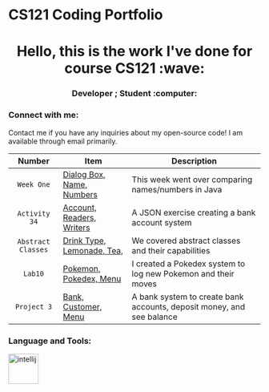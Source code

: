 # CS121 Coding Portfolio
<h1 align ="center"> Hello, this is the work I've done for course CS121 :wave: </h1>
<h3 align ="center"> Developer ; Student :computer:</h3>

<h3 align = "left"> Connect with me: </h3>
<p align = "left">
  Contact me if you have any inquiries about my open-source code!
  I am available through email primarily.
</p>

| Number | Item | Description |
| :----: | ------ | ----------- |
| `Week One`  | [Dialog Box, Name, Numbers](https://github.com/JurassicCo20/cs121/tree/8f5c195a60290ab58a610bed0a8b9e056741c985/CS121Test/src/weekOne)  | This week went over comparing names/numbers in Java |
| `Activity 34`  | [Account, Readers, Writers](https://github.com/JurassicCo20/cs121/tree/8f5c195a60290ab58a610bed0a8b9e056741c985/JSONexercise)  | A JSON exercise creating a bank account system |
| `Abstract Classes`  | [Drink Type, Lemonade, Tea,](https://github.com/JurassicCo20/cs121/tree/8f5c195a60290ab58a610bed0a8b9e056741c985/abstractClasses)  | We covered abstract classes and their capabilities |
| `Lab10`  | [Pokemon, Pokedex, Menu](https://github.com/JurassicCo20/cs121/tree/8f5c195a60290ab58a610bed0a8b9e056741c985/lab10)  | I created a Pokedex system to log new Pokemon and their moves |
| `Project 3`  | [Bank, Customer, Menu](https://github.com/JurassicCo20/cs121/tree/8f5c195a60290ab58a610bed0a8b9e056741c985/project3)  | A bank system to create bank accounts, deposit money, and see balance |

<h3 align="left"> Language and Tools: </h3>
<p align="left"> 
  <a href= "https://github.com/devicons/devicon/blob/master/icons/intellij/intellij-plain-wordmark.svg" target= "blank" rel="noreferrer">
            <img src="https://cdn.jsdelivr.net/gh/devicons/devicon@latest/icons/intellij/intellij-original.svg" alt="intellij" width = "60" height= "60" />
           </a>
</p>



